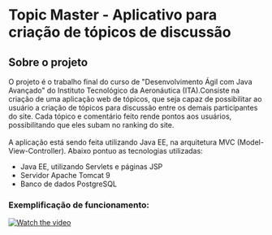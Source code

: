 # Topic Master - Aplicativo para criação de tópicos de discussão

## Sobre o projeto
O projeto é o trabalho final do curso de "Desenvolvimento Ágil com Java Avançado" do Instituto Tecnológico da Aeronáutica (ITA).Consiste na criação de uma aplicação web de tópicos, que seja capaz de possibilitar ao usuário a criação de tópicos para discussão entre os demais participantes do site. Cada tópico e comentário feito rende pontos aos usuários, possibilitando que eles subam no ranking do site.
<br>
<br>
A aplicação está sendo feita utilizando Java EE, na arquitetura MVC (Model-View-Controller). Abaixo pontuo as tecnologias utilizadas:
* Java EE, utilizando Servlets e páginas JSP
* Servidor Apache Tomcat 9
* Banco de dados PostgreSQL

### Exemplificação de funcionamento:
[![Watch the video](https://www.youtube.com/watch?v=h2QLydTTtG8&ab_channel=guilhermemenezes)](https://www.youtube.com/watch?v=h2QLydTTtG8&ab_channel=guilhermemenezes)

